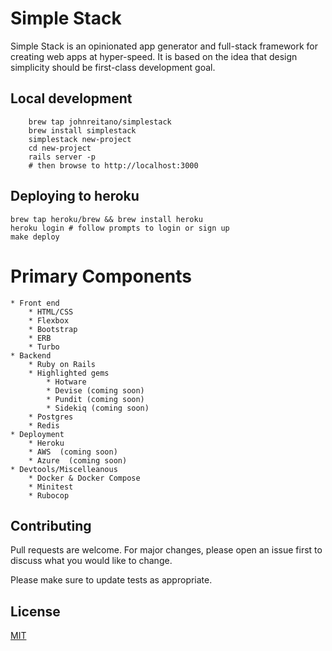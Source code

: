 # Simple Stack

Simple Stack is an opinionated app generator and full-stack framework for creating web apps at hyper-speed. It is based on the idea that design simplicity should be first-class development goal.

## Local development

```
    brew tap johnreitano/simplestack
    brew install simplestack
    simplestack new-project
    cd new-project
    rails server -p
    # then browse to http://localhost:3000
```

## Deploying to heroku

```
brew tap heroku/brew && brew install heroku
heroku login # follow prompts to login or sign up
make deploy
```

# Primary Components

    * Front end
        * HTML/CSS
        * Flexbox
        * Bootstrap
        * ERB
        * Turbo
    * Backend
        * Ruby on Rails
        * Highlighted gems
            * Hotware
            * Devise (coming soon)
            * Pundit (coming soon)
            * Sidekiq (coming soon)
        * Postgres
        * Redis
    * Deployment
        * Heroku
        * AWS  (coming soon)
        * Azure  (coming soon)
    * Devtools/Miscelleanous
        * Docker & Docker Compose
        * Minitest
        * Rubocop

## Contributing

Pull requests are welcome. For major changes, please open an issue first to discuss what you would like to change.

Please make sure to update tests as appropriate.

## License

[MIT](https://choosealicense.com/licenses/mit/)
